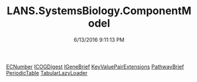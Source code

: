 ﻿---
title: LANS.SystemsBiology.ComponentModel
date: 6/13/2016 9:11:13 PM
---

[ECNumber](T-LANS.SystemsBiology.ComponentModel.ECNumber.html)
[ICOGDigest](T-LANS.SystemsBiology.ComponentModel.ICOGDigest.html)
[IGeneBrief](T-LANS.SystemsBiology.ComponentModel.IGeneBrief.html)
[KeyValuePairExtensions](T-LANS.SystemsBiology.ComponentModel.KeyValuePairExtensions.html)
[PathwayBrief](T-LANS.SystemsBiology.ComponentModel.PathwayBrief.html)
[PeriodicTable](T-LANS.SystemsBiology.ComponentModel.PeriodicTable.html)
[TabularLazyLoader](T-LANS.SystemsBiology.ComponentModel.TabularLazyLoader.html)
